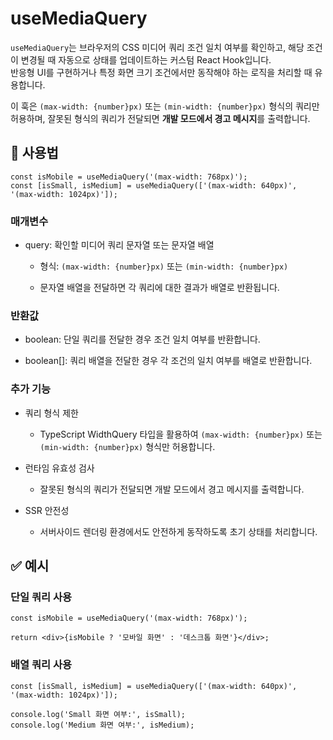 # useMediaQuery

`useMediaQuery`는 브라우저의 CSS 미디어 쿼리 조건 일치 여부를 확인하고, 해당 조건이 변경될 때 자동으로 상태를 업데이트하는 커스텀 React Hook입니다.  
반응형 UI를 구현하거나 특정 화면 크기 조건에서만 동작해야 하는 로직을 처리할 때 유용합니다.

이 훅은 `(max-width: {number}px)` 또는 `(min-width: {number}px)` 형식의 쿼리만 허용하며, 잘못된 형식의 쿼리가 전달되면 **개발 모드에서 경고 메시지**를 출력합니다.

## 🔗 사용법

```tsx
const isMobile = useMediaQuery('(max-width: 768px)');
const [isSmall, isMedium] = useMediaQuery(['(max-width: 640px)', '(max-width: 1024px)']);
```

### 매개변수

- query: 확인할 미디어 쿼리 문자열 또는 문자열 배열
  - 형식: `(max-width: {number}px)` 또는 `(min-width: {number}px)`

  - 문자열 배열을 전달하면 각 쿼리에 대한 결과가 배열로 반환됩니다.

### 반환값

- boolean: 단일 쿼리를 전달한 경우 조건 일치 여부를 반환합니다.

- boolean[]: 쿼리 배열을 전달한 경우 각 조건의 일치 여부를 배열로 반환합니다.

### 추가 기능

- 쿼리 형식 제한
  - TypeScript WidthQuery 타입을 활용하여 `(max-width: {number}px)` 또는 `(min-width: {number}px)` 형식만 허용합니다.

- 런타임 유효성 검사
  - 잘못된 형식의 쿼리가 전달되면 개발 모드에서 경고 메시지를 출력합니다.

- SSR 안전성
  - 서버사이드 렌더링 환경에서도 안전하게 동작하도록 초기 상태를 처리합니다.

## ✅ 예시

### 단일 쿼리 사용

```tsx
const isMobile = useMediaQuery('(max-width: 768px)');

return <div>{isMobile ? '모바일 화면' : '데스크톱 화면'}</div>;
```

### 배열 쿼리 사용

```tsx
const [isSmall, isMedium] = useMediaQuery(['(max-width: 640px)', '(max-width: 1024px)']);

console.log('Small 화면 여부:', isSmall);
console.log('Medium 화면 여부:', isMedium);
```
